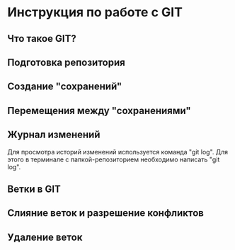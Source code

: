 # Инструкция по работе с GIT

## Что такое GIT? 

## Подготовка репозитория

## Создание "сохранений"

## Перемещения между "сохранениями"

## Журнал изменений
Для просмотра историй изменений используется команда "git log". Для этого в терминале с папкой-репозиторием необходимо написать "git log".


## Ветки в GIT

## Слияние веток и разрешение конфликтов

## Удаление веток